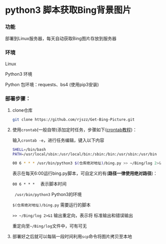# python3 脚本获取Bing背景图片

### 功能

部署到Linux服务器，每天自动获取Bing图片存放到服务器



### 环境

Linux

Python3 环境

Python 包环境：requests、bs4 (使用pip3安装)



### 部署步骤：

1. clone仓库

   ```bash
   git clone https://github.com/rjszz/Get-Bing-Picture.git
   ```

2. 使用`crontab`(一般自带)添加定时任务，步骤如下([crontab教程](https://www.jianshu.com/p/838db0269fd0))：

   输入`crontab -e`，进行任务编辑，键入以下内容

   ```bash
   SHELL=/bin/bash
   PATH=/usr/local/sbin:/usr/local/bin:/sbin:/bin:/usr/sbin:/usr/bin
   
   00 6 * * * /usr/bin/python3 $(仓库绝对地址)/bing.py >> ~/Bing/log 2>&1
   ```

   表示在每天6:00运行bing.py脚本，可自定义的有(**路径一律使用绝对路径**)：

   `00 6 * * *  `    表示脚本时间

    ` /usr/bin/python3`   Python3的环境

   `$(仓库绝对地址)/bing.py`   需要运行的脚本

   `>> ~/Bing/log 2>&1`  输出重定向，表示将 标准输出和错误输出 

   重定向至`~/Bing/log`文件中，可有可无

4. 部署好之后就可以每隔一段时间利用`scp`命令将图片拷贝至本地

